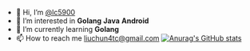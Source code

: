 - 👋 Hi, I’m [@lc5900](https://github.com/lc5900?bg_color=1e1e2e)
- 👀 I’m interested in **Golang** **Java** **Android**
- 🌱 I’m currently learning **Golang**
- 📫 How to reach me [liuchun4tc@gmail.com](mailto:liuchun4tc@gmail.com)
[![Anurag's GitHub stats](https://github-readme-stats.vercel.app/api?username=lc5900&bg_color=1e1e2e&text_color=cdd6f4&icon_color=cba6f7&title_color=94e2d5)](https://github.com/anuraghazra/github-readme-stats)
<!---
lc5900/lc5900 is a ✨ special ✨ repository because its `README.md` (this file) appears on your GitHub profile.
You can click the Preview link to take a look at your changes.
--->
